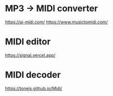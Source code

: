 # MP3 -> MIDI converter
https://ai-midi.com/
https://www.musictomidi.com/

# MIDI editor
https://signal.vercel.app/

# MIDI decoder
https://tonejs.github.io/Midi/
